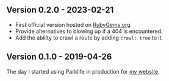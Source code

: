 ## Version 0.2.0 - 2023-02-21

- First official version hosted on [RubyGems.org](https://rubygems.org/gems/parklife).
- Provide alternatives to blowing up if a 404 is encountered.
- Add the ability to crawl a route by adding `crawl: true` to it.

## Version 0.1.0 - 2019-04-26

The day I started using Parklife in production for [my website](https://www.benpickles.com).
